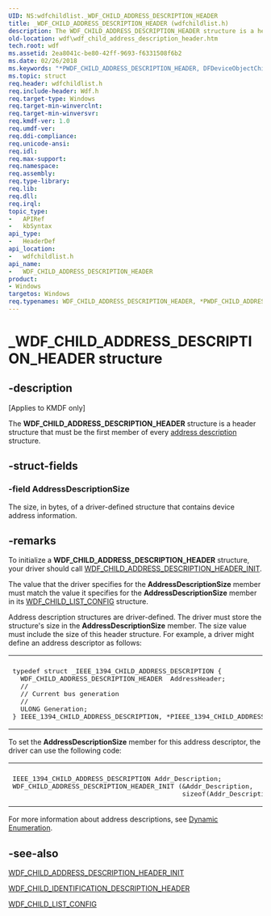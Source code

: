 ```yaml
---
UID: NS:wdfchildlist._WDF_CHILD_ADDRESS_DESCRIPTION_HEADER
title: _WDF_CHILD_ADDRESS_DESCRIPTION_HEADER (wdfchildlist.h)
description: The WDF_CHILD_ADDRESS_DESCRIPTION_HEADER structure is a header structure that must be the first member of every address description structure.
old-location: wdf\wdf_child_address_description_header.htm
tech.root: wdf
ms.assetid: 2ea8041c-be80-42ff-9693-f6331508f6b2
ms.date: 02/26/2018
ms.keywords: "*PWDF_CHILD_ADDRESS_DESCRIPTION_HEADER, DFDeviceObjectChildListRef_3fc67e2b-a0f5-4e03-a901-b2629e494157.xml, PWDF_CHILD_ADDRESS_DESCRIPTION_HEADER, PWDF_CHILD_ADDRESS_DESCRIPTION_HEADER structure pointer, WDF_CHILD_ADDRESS_DESCRIPTION_HEADER, WDF_CHILD_ADDRESS_DESCRIPTION_HEADER structure, _WDF_CHILD_ADDRESS_DESCRIPTION_HEADER, kmdf.wdf_child_address_description_header, wdf.wdf_child_address_description_header, wdfchildlist/PWDF_CHILD_ADDRESS_DESCRIPTION_HEADER, wdfchildlist/WDF_CHILD_ADDRESS_DESCRIPTION_HEADER"
ms.topic: struct
req.header: wdfchildlist.h
req.include-header: Wdf.h
req.target-type: Windows
req.target-min-winverclnt: 
req.target-min-winversvr: 
req.kmdf-ver: 1.0
req.umdf-ver: 
req.ddi-compliance: 
req.unicode-ansi: 
req.idl: 
req.max-support: 
req.namespace: 
req.assembly: 
req.type-library: 
req.lib: 
req.dll: 
req.irql: 
topic_type:
-	APIRef
-	kbSyntax
api_type:
-	HeaderDef
api_location:
-	wdfchildlist.h
api_name:
-	WDF_CHILD_ADDRESS_DESCRIPTION_HEADER
product:
- Windows
targetos: Windows
req.typenames: WDF_CHILD_ADDRESS_DESCRIPTION_HEADER, *PWDF_CHILD_ADDRESS_DESCRIPTION_HEADER
---
```


# _WDF_CHILD_ADDRESS_DESCRIPTION_HEADER structure


## -description


<p class="CCE_Message">[Applies to KMDF only]</p>

The <b>WDF_CHILD_ADDRESS_DESCRIPTION_HEADER</b> structure is a header structure that must be the first member of every <a href="https://docs.microsoft.com/windows-hardware/drivers/wdf/dynamic-enumeration">address description</a> structure.


## -struct-fields




### -field AddressDescriptionSize

The size, in bytes, of a driver-defined structure that contains device address information.


## -remarks



To initialize a <b>WDF_CHILD_ADDRESS_DESCRIPTION_HEADER</b> structure, your driver should call <a href="https://msdn.microsoft.com/library/windows/hardware/ff551220">WDF_CHILD_ADDRESS_DESCRIPTION_HEADER_INIT</a>.

The value that the driver specifies for the <b>AddressDescriptionSize</b> member must match the value it specifies for the <b>AddressDescriptionSize</b> member in its <a href="https://msdn.microsoft.com/library/windows/hardware/ff551227">WDF_CHILD_LIST_CONFIG</a> structure.

Address description structures are driver-defined. The driver must store the structure's size in the <b>AddressDescriptionSize</b> member. The size value must include the size of this header structure. For example, a driver might define an address descriptor as follows:

<div class="code"><span codelanguage=""><table>
<tr>
<th></th>
</tr>
<tr>
<td>
<pre>typedef struct _IEEE_1394_CHILD_ADDRESS_DESCRIPTION {
  WDF_CHILD_ADDRESS_DESCRIPTION_HEADER  AddressHeader;
  //
  // Current bus generation
  //
  ULONG Generation;
} IEEE_1394_CHILD_ADDRESS_DESCRIPTION, *PIEEE_1394_CHILD_ADDRESS_DESCRIPTION;</pre>
</td>
</tr>
</table></span></div>
To set the <b>AddressDescriptionSize</b> member for this address descriptor, the driver can use the following code:

<div class="code"><span codelanguage=""><table>
<tr>
<th></th>
</tr>
<tr>
<td>
<pre>IEEE_1394_CHILD_ADDRESS_DESCRIPTION Addr_Description;
WDF_CHILD_ADDRESS_DESCRIPTION_HEADER_INIT (&amp;Addr_Description, 
                                           sizeof(Addr_Description));</pre>
</td>
</tr>
</table></span></div>
For more information about address descriptions, see <a href="https://docs.microsoft.com/windows-hardware/drivers/wdf/dynamic-enumeration">Dynamic Enumeration</a>.




## -see-also




<a href="https://msdn.microsoft.com/library/windows/hardware/ff551220">WDF_CHILD_ADDRESS_DESCRIPTION_HEADER_INIT</a>



<a href="https://msdn.microsoft.com/library/windows/hardware/ff551223">WDF_CHILD_IDENTIFICATION_DESCRIPTION_HEADER</a>



<a href="https://msdn.microsoft.com/library/windows/hardware/ff551227">WDF_CHILD_LIST_CONFIG</a>
 

 

